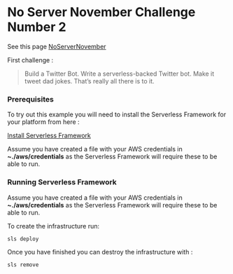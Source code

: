 
# No Server November Challenge Number 2

See this page [NoServerNovember](https://serverless.com/blog/no-server-november-challenge/)

First challenge : 

>Build a Twitter Bot.
> Write a serverless-backed Twitter bot. Make it tweet dad jokes. That’s really all there is to it.

### Prerequisites

To try out this example you will need to install the Serverless Framework for your platform from here : 

[Install Serverless Framework](https://serverless.com/framework/docs/providers/aws/guide/quick-start/)

Assume you have created a file with your AWS credentials in __~./aws/credentials__ as the Serverless Framework will require these to be able to run.

### Running Serverless Framework

Assume you have created a file with your AWS credentials in __~./aws/credentials__ as the Serverless Framework will require these to be able to run.


To create the infrastructure run:
```
sls deploy
```
Once you have finished you can destroy the infrastructure with : 
```
sls remove 
```
